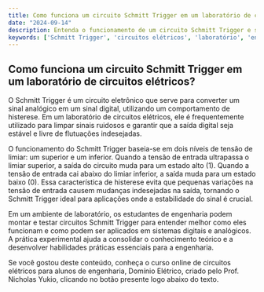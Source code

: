 ```yaml
---
title: Como funciona um circuito Schmitt Trigger em um laboratório de circuitos elétricos?
date: "2024-09-14"
description: Entenda o funcionamento de um circuito Schmitt Trigger e sua aplicação em laboratórios de circuitos elétricos.
keywords: ['Schmitt Trigger', 'circuitos elétricos', 'laboratório', 'engenharia']
---
```


## Como funciona um circuito Schmitt Trigger em um laboratório de circuitos elétricos?

O Schmitt Trigger é um circuito eletrônico que serve para converter um sinal analógico em um sinal digital, utilizando um comportamento de histerese. Em um laboratório de circuitos elétricos, ele é frequentemente utilizado para limpar sinais ruidosos e garantir que a saída digital seja estável e livre de flutuações indesejadas.

O funcionamento do Schmitt Trigger baseia-se em dois níveis de tensão de limiar: um superior e um inferior. Quando a tensão de entrada ultrapassa o limiar superior, a saída do circuito muda para um estado alto (1). Quando a tensão de entrada cai abaixo do limiar inferior, a saída muda para um estado baixo (0). Essa característica de histerese evita que pequenas variações na tensão de entrada causem mudanças indesejadas na saída, tornando o Schmitt Trigger ideal para aplicações onde a estabilidade do sinal é crucial.

Em um ambiente de laboratório, os estudantes de engenharia podem montar e testar circuitos Schmitt Trigger para entender melhor como eles funcionam e como podem ser aplicados em sistemas digitais e analógicos. A prática experimental ajuda a consolidar o conhecimento teórico e a desenvolver habilidades práticas essenciais para a engenharia.

Se você gostou deste conteúdo, conheça o curso online de circuitos elétricos para alunos de engenharia, Domínio Elétrico, criado pelo Prof. Nicholas Yukio, clicando no botão presente logo abaixo do texto.